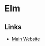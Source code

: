 # Elm

<!--
https://app.pluralsight.com/library/courses/getting-started-elm/table-of-contents
https://app.pluralsight.com/library/courses/elm/table-of-contents
https://app.pluralsight.com/library/courses/elm-getting-started/table-of-contents
https://app.pluralsight.com/library/courses/building-applications-with-elm/table-of-contents
-->

## Links

- [Main Website](https://elm-lang.org/)
